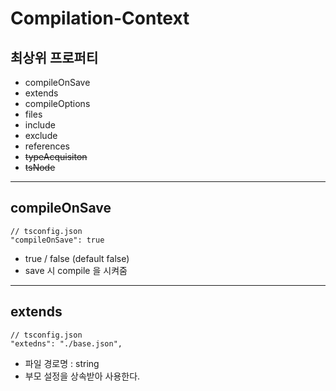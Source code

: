 # Compilation-Context

## 최상위 프로퍼티

- compileOnSave
- extends
- compileOptions
- files
- include
- exclude
- references
- ~~typeAcquisiton~~
- ~~tsNode~~

---

## compileOnSave

```TS
// tsconfig.json
"compileOnSave": true
```

- true / false (default false)
- save 시 compile 을 시켜줌

---

## extends

```TS
// tsconfig.json
"extedns": "./base.json",
```

- 파일 경로명 : string
- 부모 설정을 상속받아 사용한다.
